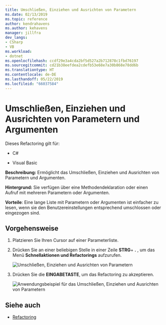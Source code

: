```yaml
---
title: Umschließen, Einziehen und Ausrichten von Parametern
ms.date: 02/13/2019
ms.topic: reference
author: kendrahavens
ms.author: kehavens
manager: jillfra
dev_langs:
- CSharp
- VB
ms.workload:
- dotnet
ms.openlocfilehash: ccdf29e3a4cda2bf5d527a2b712878c1fbd76197
ms.sourcegitcommit: cd21b38eefdea2cdefb53e68e7a30b868e78dd6b
ms.translationtype: HT
ms.contentlocale: de-DE
ms.lasthandoff: 05/22/2019
ms.locfileid: "66037584"
---
```

# <a name="wrap-indent-and-align-parameters-or-arguments"></a>Umschließen, Einziehen und Ausrichten von Parametern und Argumenten

Dieses Refactoring gilt für:

- C#

- Visual Basic

**Beschreibung:** Ermöglicht das Umschließen, Einziehen und Ausrichten von Parametern und Argumenten.

**Hintergrund:** Sie verfügen über eine Methodendeklaration oder einen Aufruf mit mehreren Parametern oder Argumenten.

**Vorteile**: Eine lange Liste mit Parametern oder Argumenten ist einfacher zu lesen, wenn sie den Benutzereinstellungen entsprechend umschlossen oder eingezogen sind.

## <a name="how-to"></a>Vorgehensweise

1. Platzieren Sie Ihren Cursor auf einer Parameterliste.
2. Drücken Sie an einer beliebigen Stelle in einer Zeile **STRG**+ **.** , um das Menü **Schnellaktionen und Refactorings** aufzurufen.

   ![Umschließen, Einziehen und Ausrichten von Parametern](media/wrap-parameters.png)

3. Drücken Sie die **EINGABETASTE**, um das Refactoring zu akzeptieren.

   ![Anwendungsbeispiel für das Umschließen, Einziehen und Ausrichten von Parametern](media/wrap-parameters-completed.png)

## <a name="see-also"></a>Siehe auch

- [Refactoring](../refactoring-in-visual-studio.md)
